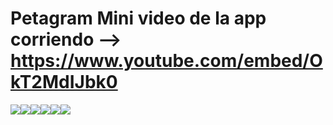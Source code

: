 # Petagram Mini video de la app corriendo --> https://www.youtube.com/embed/OkT2MdIJbk0

<img src="https://1.bp.blogspot.com/-0PMJph3Ks3U/X4S45xwpFTI/AAAAAAAAJTI/4Q8GiFMcNdknaR1kaFGVUmK56IAo3TvvgCLcBGAsYHQ/s16000/Screenshot_12.png" /><img src="https://1.bp.blogspot.com/-7svoWhg--XU/X4S4544AgKI/AAAAAAAAJTM/dWwwj3c67bMTVHZdIiXjkxkJY0Xl8ZfhgCLcBGAsYHQ/s16000/Screenshot_13.png" /><img src="https://1.bp.blogspot.com/-CiqYvWbXgNI/X4S46WESShI/AAAAAAAAJTQ/NQJyXjXHa-kwpFnFIYf3f3WJttEZ63nzQCLcBGAsYHQ/s16000/Screenshot_14.png" /><img src="https://1.bp.blogspot.com/-IaWcyxJcTz0/X4S46tG0Z4I/AAAAAAAAJTU/Aniuqfrs16Efvee50Uii9X3MwlLv41lFwCLcBGAsYHQ/s16000/Screenshot_15.png" /><img src="https://1.bp.blogspot.com/-E3E6jLyS7Jw/X4S46vUXFFI/AAAAAAAAJTY/5UeFCRtVrk07M_svDomLhs8oOxb1kc4hACLcBGAsYHQ/s16000/Screenshot_16.png" /><img src="https://1.bp.blogspot.com/-Hsqsc28XEck/X4S7EN7vV9I/AAAAAAAAJTs/TZx1eKVQVmoKce4vSsaQ3TZYGNOUnDeswCLcBGAsYHQ/s16000/Screenshot_17.png" />
